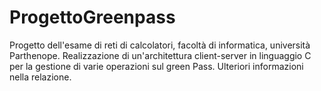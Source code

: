 # ProgettoGreenpass
Progetto dell'esame di reti di calcolatori, facoltà di informatica, università Parthenope.
Realizzazione di un'architettura client-server in linguaggio C per la gestione di varie operazioni sul green Pass. Ulteriori informazioni nella relazione.

